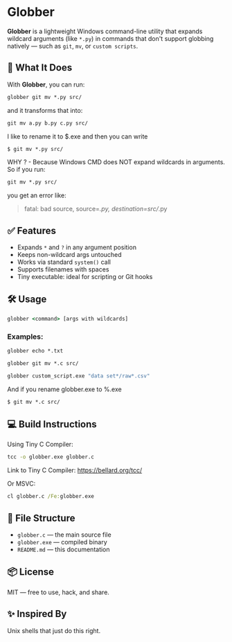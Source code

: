 # Globber

**Globber** is a lightweight Windows command-line utility that expands wildcard arguments (like `*.py`) in commands that don't support globbing natively — such as `git`, `mv`, or `custom scripts`.

## 🚀 What It Does

With **Globber**, you can run:

```cmd
globber git mv *.py src/
```

and it transforms that into:
 
```cmd
git mv a.py b.py c.py src/
```

I like to rename it to $.exe and then you can write 

```cmd
$ git mv *.py src/
```

WHY ? - Because Windows CMD does NOT expand wildcards in arguments. So if you run:

```cmd
git mv *.py src/
```

you get an error like:

> fatal: bad source, source=*.py, destination=src/*.py


## ✅ Features

- Expands `*` and `?` in any argument position
- Keeps non-wildcard args untouched
- Works via standard `system()` call
- Supports filenames with spaces
- Tiny executable: ideal for scripting or Git hooks

## 🛠️ Usage

```cmd
globber <command> [args with wildcards]
```

### Examples:

```cmd
globber echo *.txt

globber git mv *.c src/

globber custom_script.exe "data set*/raw*.csv"

```

And if you rename globber.exe to %.exe
```cmd
$ git mv *.c src/
```

## 💻 Build Instructions

Using Tiny C Compiler:

```cmd
tcc -o globber.exe globber.c
```

Link to Tiny C Compiler: https://bellard.org/tcc/

Or MSVC:

```cmd
cl globber.c /Fe:globber.exe
```

## 📁 File Structure

- `globber.c` — the main source file
- `globber.exe` — compiled binary
- `README.md` — this documentation

## 📦 License

MIT — free to use, hack, and share.

## ✨ Inspired By

Unix shells that just do this right.
